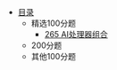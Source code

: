 * [目录](README.md)
    * 精选100分题
      * [265 AI处理器组合](choice100/265_AI-Processor-Combination.md)
    * 200分题
    * 其他100分题